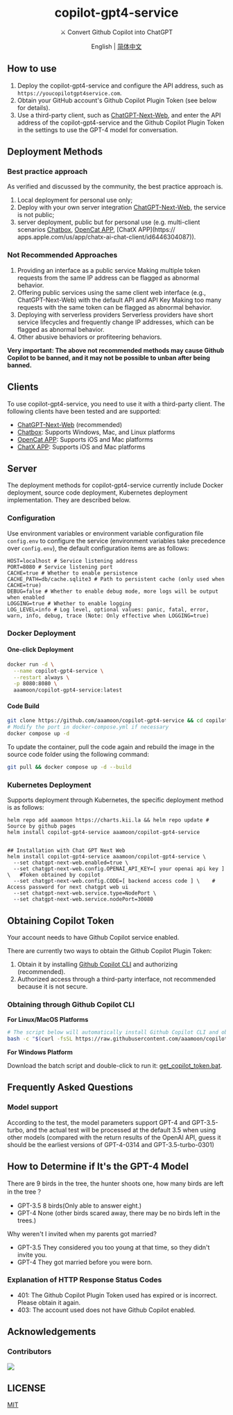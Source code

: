 <h1 align="center">copilot-gpt4-service</h1>

<p align="center">
⚔️ Convert Github Copilot into ChatGPT
</p>

<p align="center">
English | <a href="README.md">简体中文</a>
</p>

## How to use

1. Deploy the copilot-gpt4-service and configure the API address, such as `https://youcopilotgpt4service.com`.
2. Obtain your GitHub account's Github Copilot Plugin Token (see below for details).
3. Use a third-party client, such as [ChatGPT-Next-Web](https://github.com/ChatGPTNextWeb/ChatGPT-Next-Web), and enter the API address of the copilot-gpt4-service and the Github Copilot Plugin Token in the settings to use the GPT-4 model for conversation.

## Deployment Methods

### Best practice approach

As verified and discussed by the community, the best practice approach is.

1. Local deployment for personal use only;
2. Deploy with your own server integration [ChatGPT-Next-Web](https://github.com/ChatGPTNextWeb/ChatGPT-Next-Web), the service is not public;
3. server deployment, public but for personal use (e.g. multi-client scenarios [Chatbox](https://github.com/Bin-Huang/chatbox), [OpenCat APP](https://opencat.app/), [ChatX APP](https:// apps.apple.com/us/app/chatx-ai-chat-client/id6446304087)).

### Not Recommended Approaches

1. Providing an interface as a public service
   Making multiple token requests from the same IP address can be flagged as abnormal behavior.
2. Offering public services using the same client web interface (e.g., ChatGPT-Next-Web) with the default API and API Key
   Making too many requests with the same token can be flagged as abnormal behavior.
3. Deploying with serverless providers
   Serverless providers have short service lifecycles and frequently change IP addresses, which can be flagged as abnormal behavior.
4. Other abusive behaviors or profiteering behaviors.

**Very important: The above not recommended methods may cause Github Copilot to be banned, and it may not be possible to unban after being banned.**

## Clients

To use copilot-gpt4-service, you need to use it with a third-party client. The following clients have been tested and are supported:

- [ChatGPT-Next-Web](https://github.com/ChatGPTNextWeb/ChatGPT-Next-Web) (recommended)
- [Chatbox](https://github.com/Bin-Huang/chatbox): Supports Windows, Mac, and Linux platforms
- [OpenCat APP](https://opencat.app/): Supports iOS and Mac platforms
- [ChatX APP](https://apps.apple.com/us/app/chatx-ai-chat-client/id6446304087): Supports iOS and Mac platforms

## Server

The deployment methods for copilot-gpt4-service currently include Docker deployment, source code deployment, Kubernetes deployment implementation. They are described below.

### Configuration

Use environment variables or environment variable configuration file `config.env` to configure the service (environment variables take precedence over `config.env`), the default configuration items are as follows:  

```env
HOST=localhost # Service listening address
PORT=8080 # Service listening port
CACHE=true # Whether to enable persistence
CACHE_PATH=db/cache.sqlite3 # Path to persistent cache (only used when CACHE=true)
DEBUG=false # Whether to enable debug mode, more logs will be output when enabled
LOGGING=true # Whether to enable logging
LOG_LEVEL=info # Log level, optional values: panic, fatal, error, warn, info, debug, trace (Note: Only effective when LOGGING=true)
```

### Docker Deployment

#### One-click Deployment

```bash
docker run -d \
  --name copilot-gpt4-service \
  --restart always \
  -p 8080:8080 \
  aaamoon/copilot-gpt4-service:latest
```

#### Code Build

```bash
git clone https://github.com/aaamoon/copilot-gpt4-service && cd copilot-gpt4-service
# Modify the port in docker-compose.yml if necessary
docker compose up -d
```

To update the container, pull the code again and rebuild the image in the source code folder using the following command:

```bash
git pull && docker compose up -d --build
```

### Kubernetes Deployment

Supports deployment through Kubernetes, the specific deployment method is as follows:

```shell
helm repo add aaamoon https://charts.kii.la && helm repo update # Source by github pages
helm install copilot-gpt4-service aaamoon/copilot-gpt4-service


## Installation with Chat GPT Next Web
helm install copilot-gpt4-service aaamoon/copilot-gpt4-service \
  --set chatgpt-next-web.enabled=true \
  --set chatgpt-next-web.config.OPENAI_API_KEY=[ your openai api key ] \   #Token obtained by copilot
  --set chatgpt-next-web.config.CODE=[ backend access code ] \    # Access password for next chatgpt web ui
  --set chatgpt-next-web.service.type=NodePort \
  --set chatgpt-next-web.service.nodePort=30080
```

## Obtaining Copilot Token

Your account needs to have Github Copilot service enabled.

There are currently two ways to obtain the Github Copilot Plugin Token:

1. Obtain it by installing [Github Copilot CLI](https://githubnext.com/projects/copilot-cli/) and authorizing (recommended).
2. Authorized access through a third-party interface, not recommended because it is not secure.

### Obtaining through Github Copilot CLI

**For Linux/MacOS Platforms**

```bash
# The script below will automatically install Github Copilot CLI and obtain the Github Copilot Plugin Token through authorization
bash -c "$(curl -fsSL https://raw.githubusercontent.com/aaamoon/copilot-gpt4-service/master/shells/get_copilot_token.sh)"
```

**For Windows Platform**

Download the batch script and double-click to run it: [get_copilot_token.bat](https://raw.githubusercontent.com/aaamoon/copilot-gpt4-service/master/shells/get_copilot_token.bat).

## Frequently Asked Questions

### Model support

According to the test, the model parameters support GPT-4 and GPT-3.5-turbo, and the actual test will be processed at the default 3.5 when using other models (compared with the return results of the OpenAI API, guess it should be the earliest versions of GPT-4-0314 and GPT-3.5-turbo-0301)

## How to Determine if It's the GPT-4 Model

There are 9 birds in the tree, the hunter shoots one, how many birds are left in the tree？

- GPT-3.5 8 birds(Only able to answer eight.)
- GPT-4 None (other birds scared away, there may be no birds left in the trees.)

Why weren't I invited when my parents got married?

- GPT-3.5 They considered you too young at that time, so they didn't invite you.
- GPT-4 They got married before you were born.

### Explanation of HTTP Response Status Codes

- 401: The Github Copilot Plugin Token used has expired or is incorrect. Please obtain it again.
- 403: The account used does not have Github Copilot enabled.

## Acknowledgements

### Contributors

<a href="https://github.com/aaamoon/copilot-gpt4-service/graphs/contributors">
  <img src="https://contrib.rocks/image?repo=aaamoon/copilot-gpt4-service&anon=0" />
</a>

## LICENSE

[MIT](https://opensource.org/license/mit/)
